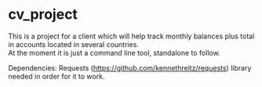 # cv_project

This is a project for a client which will help track monthly balances plus total in accounts located in several countries.  
At the moment it is just a command line tool, standalone to follow.

Dependencies:
Requests (https://github.com/kennethreitz/requests) library needed in order for it to work.

